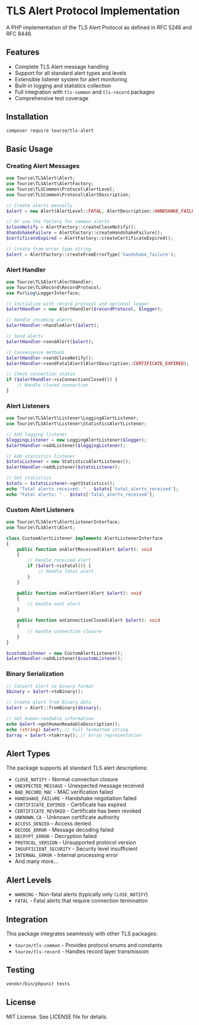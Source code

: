 # TLS Alert Protocol Implementation

A PHP implementation of the TLS Alert Protocol as defined in RFC 5246 and RFC 8446.

## Features

- Complete TLS Alert message handling
- Support for all standard alert types and levels
- Extensible listener system for alert monitoring
- Built-in logging and statistics collection
- Full integration with `tls-common` and `tls-record` packages
- Comprehensive test coverage

## Installation

```bash
composer require tourze/tls-alert
```

## Basic Usage

### Creating Alert Messages

```php
use Tourze\TLSAlert\Alert;
use Tourze\TLSAlert\AlertFactory;
use Tourze\TLSCommon\Protocol\AlertLevel;
use Tourze\TLSCommon\Protocol\AlertDescription;

// Create alerts manually
$alert = new Alert(AlertLevel::FATAL, AlertDescription::HANDSHAKE_FAILURE);

// Or use the factory for common alerts
$closeNotify = AlertFactory::createCloseNotify();
$handshakeFailure = AlertFactory::createHandshakeFailure();
$certificateExpired = AlertFactory::createCertificateExpired();

// Create from error type string
$alert = AlertFactory::createFromErrorType('handshake_failure');
```

### Alert Handler

```php
use Tourze\TLSAlert\AlertHandler;
use Tourze\TLSRecord\RecordProtocol;
use Psr\Log\LoggerInterface;

// Initialize with record protocol and optional logger
$alertHandler = new AlertHandler($recordProtocol, $logger);

// Handle incoming alerts
$alertHandler->handleAlert($alert);

// Send alerts
$alertHandler->sendAlert($alert);

// Convenience methods
$alertHandler->sendCloseNotify();
$alertHandler->sendFatalAlert(AlertDescription::CERTIFICATE_EXPIRED);

// Check connection status
if ($alertHandler->isConnectionClosed()) {
    // Handle closed connection
}
```

### Alert Listeners

```php
use Tourze\TLSAlert\Listener\LoggingAlertListener;
use Tourze\TLSAlert\Listener\StatisticsAlertListener;

// Add logging listener
$loggingListener = new LoggingAlertListener($logger);
$alertHandler->addListener($loggingListener);

// Add statistics listener
$statsListener = new StatisticsAlertListener();
$alertHandler->addListener($statsListener);

// Get statistics
$stats = $statsListener->getStatistics();
echo "Total alerts received: " . $stats['total_alerts_received'];
echo "Fatal alerts: " . $stats['fatal_alerts_received'];
```

### Custom Alert Listeners

```php
use Tourze\TLSAlert\AlertListenerInterface;
use Tourze\TLSAlert\Alert;

class CustomAlertListener implements AlertListenerInterface
{
    public function onAlertReceived(Alert $alert): void
    {
        // Handle received alert
        if ($alert->isFatal()) {
            // Handle fatal alert
        }
    }

    public function onAlertSent(Alert $alert): void
    {
        // Handle sent alert
    }

    public function onConnectionClosed(Alert $alert): void
    {
        // Handle connection closure
    }
}

$customListener = new CustomAlertListener();
$alertHandler->addListener($customListener);
```

### Binary Serialization

```php
// Convert alert to binary format
$binary = $alert->toBinary();

// Create alert from binary data
$alert = Alert::fromBinary($binary);

// Get human-readable information
echo $alert->getHumanReadableDescription();
echo (string) $alert; // Full formatted string
$array = $alert->toArray(); // Array representation
```

## Alert Types

The package supports all standard TLS alert descriptions:

- `CLOSE_NOTIFY` - Normal connection closure
- `UNEXPECTED_MESSAGE` - Unexpected message received
- `BAD_RECORD_MAC` - MAC verification failed
- `HANDSHAKE_FAILURE` - Handshake negotiation failed
- `CERTIFICATE_EXPIRED` - Certificate has expired
- `CERTIFICATE_REVOKED` - Certificate has been revoked
- `UNKNOWN_CA` - Unknown certificate authority
- `ACCESS_DENIED` - Access denied
- `DECODE_ERROR` - Message decoding failed
- `DECRYPT_ERROR` - Decryption failed
- `PROTOCOL_VERSION` - Unsupported protocol version
- `INSUFFICIENT_SECURITY` - Security level insufficient
- `INTERNAL_ERROR` - Internal processing error
- And many more...

## Alert Levels

- `WARNING` - Non-fatal alerts (typically only `CLOSE_NOTIFY`)
- `FATAL` - Fatal alerts that require connection termination

## Integration

This package integrates seamlessly with other TLS packages:

- `tourze/tls-common` - Provides protocol enums and constants
- `tourze/tls-record` - Handles record layer transmission

## Testing

```bash
vendor/bin/phpunit tests
```

## License

MIT License. See LICENSE file for details.
